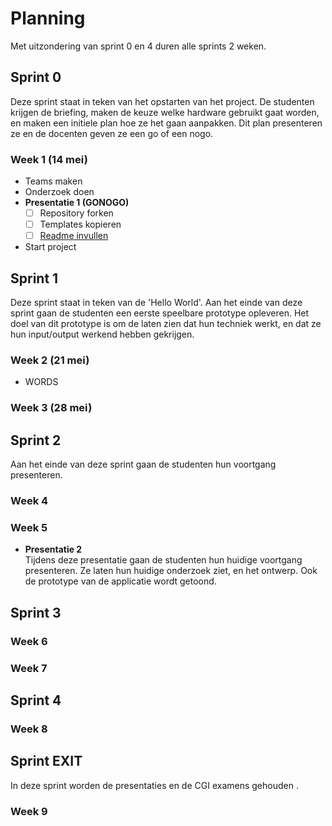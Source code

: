 # Planning
Met uitzondering van sprint 0 en 4 duren alle sprints 2 weken.
## Sprint 0   <SPRINT>
Deze sprint staat in teken van het opstarten van het project. De studenten krijgen de briefing, maken de keuze welke hardware gebruikt gaat worden, en maken een initiele plan hoe ze het gaan aanpakken. Dit plan presenteren ze en de docenten geven ze een go of een nogo.

### Week 1 (14 mei)
* Teams maken
* Onderzoek doen
* **Presentatie 1 (GONOGO)**
  * [ ] Repository forken
  * [ ] Templates kopieren
  * [ ] [Readme invullen](../readme.md)
* Start project

## Sprint 1   <SPRINT>
Deze sprint staat in teken van de 'Hello World'. Aan het einde van deze sprint gaan de studenten een eerste speelbare prototype opleveren. Het doel van dit prototype is om de laten zien dat hun techniek werkt, en dat ze hun input/output werkend hebben gekrijgen.

### Week 2 (21 mei)
* WORDS

### Week 3 (28 mei)

## Sprint 2   <SPRINT>
Aan het einde van deze sprint gaan de studenten hun voortgang presenteren.
### Week 4
### Week 5
* **Presentatie 2**  
Tijdens deze presentatie gaan de studenten hun huidige voortgang presenteren. Ze laten hun huidige onderzoek ziet, en het ontwerp. Ook de prototype van de applicatie wordt getoond.

## Sprint 3   <SPRINT>
### Week 6
### Week 7

## Sprint 4   <SPRINT>
### Week 8

## Sprint EXIT
In deze sprint worden de presentaties en de CGI examens gehouden .
### Week 9

